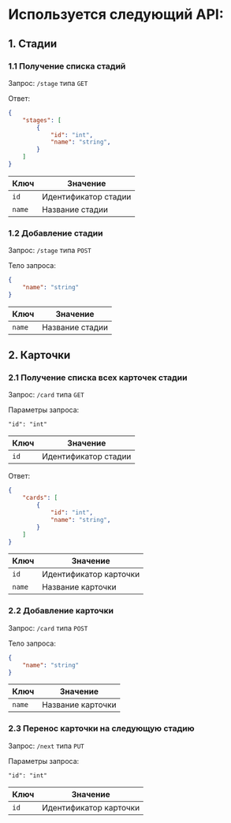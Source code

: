 # Используется следующий API:
## 1. Стадии
### 1.1 Получение списка стадий

Запрос: `/stage` типа `GET`

Ответ:
```json
{
    "stages": [
        {
            "id": "int",
            "name": "string",
        }
    ]
}
```
| Ключ      | Значение                           |
| --------- | ---------------------------------- |
| `id`      | Идентификатор стадии               |
| `name`    | Название стадии                    |

### 1.2 Добавление стадии

Запрос: `/stage` типа `POST`

Тело запроса:

```json
{
    "name": "string"
}
```
| Ключ      | Значение                           |
| --------- | ---------------------------------- |
| `name`    | Название стадии                    |

## 2. Карточки
### 2.1 Получение списка всех карточек стадии

Запрос: `/card` типа `GET`

Параметры запроса:
```
"id": "int"
```
| Ключ      | Значение                           |
| --------- | ---------------------------------- |
| `id`      | Идентификатор стадии               |

Ответ:
```json
{
    "cards": [
        {
            "id": "int",
            "name": "string",
        }
    ]
}
```
| Ключ      | Значение                           |
| --------- | ---------------------------------- |
| `id`      | Идентификатор карточки             |
| `name`    | Название карточки                  |

### 2.2 Добавление карточки

Запрос: `/card` типа `POST`

Тело запроса:

```json
{
    "name": "string"
}
```
| Ключ      | Значение                           |
| --------- | ---------------------------------- |
| `name`    | Название карточки                  |

### 2.3 Перенос карточки на следующую стадию

Запрос: `/next` типа `PUT`

Параметры запроса:
```
"id": "int"
```
| Ключ      | Значение                           |
| --------- | ---------------------------------- |
| `id`      | Идентификатор карточки             |